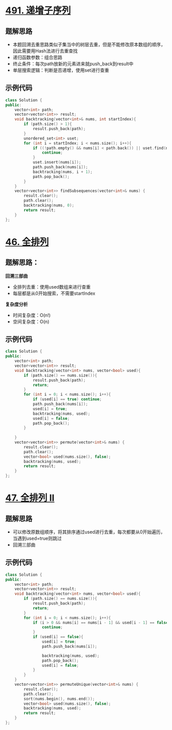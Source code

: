 # [491. 递增子序列 ](https://leetcode.cn/problems/non-decreasing-subsequences/description/)

## 题解思路

- 本题回溯去重思路类似子集当中的树层去重，但是不能修改原本数组的顺序，因此需要用Hash法进行去重查找
- 递归函数参数：组合思路
- 终止条件：每次path放新的元素进来就push_back到result中
- 单层搜索逻辑：判断是否递增，使用set进行查重

## 示例代码

```C++
class Solution {
public:
    vector<int> path;
    vector<vector<int>> result;
    void backtracking(vector<int>& nums, int startIndex){
        if (path.size() > 1){
            result.push_back(path);
        }
        unordered_set<int> uset;
        for (int i = startIndex; i < nums.size(); i++){
            if ((!path.empty() && nums[i] < path.back()) || uset.find(nums[i]) != uset.end()){
                continue;
            }
            uset.insert(nums[i]);
            path.push_back(nums[i]);
            backtracking(nums, i + 1);
            path.pop_back();
        }
    }
    vector<vector<int>> findSubsequences(vector<int>& nums) {
        result.clear();
        path.clear();
        backtracking(nums, 0);
        return result;
    }
};
```

# [46. 全排列 ](https://leetcode.cn/problems/permutations/)

## 题解思路：

**回溯三部曲**

- 全排列去重：使用used数组来进行查重
- 每层都是从0开始搜索，不需要startIndex

**复杂度分析**

- 时间复杂度：O(n!)
- 空间复杂度：O(n)

## 示例代码

```C++
class Solution {
public:
    vector<int> path;
    vector<vector<int>> result;
    void backtracking(vector<int> nums, vector<bool> used){
        if (path.size() == nums.size()){
            result.push_back(path);
            return;
        }
        for (int i = 0; i < nums.size(); i++){
            if (used[i] == true) continue;
            path.push_back(nums[i]);
            used[i] = true;
            backtracking(nums, used);
            used[i] = false;
            path.pop_back();
        }
        
    }
    vector<vector<int>> permute(vector<int>& nums) {
        result.clear();
        path.clear();
        vector<bool> used(nums.size(), false);
        backtracking(nums, used);
        return result;
    }
};
```

# [47. 全排列 II ](https://leetcode.cn/problems/permutations-ii/description/)

## 题解思路

- 可以修改原数组顺序，将其排序通过used进行去重，每次都要从0开始遍历，当遇到used=true则跳过
- 回溯三部曲

## 示例代码

```C++
class Solution {
public:
    vector<int> path;
    vector<vector<int>> result;
    void backtracking(vector<int> nums, vector<bool> used){
        if (path.size() == nums.size()){
            result.push_back(path);
            return;
        }
        for (int i = 0; i < nums.size(); i++){
            if (i > 0 && nums[i] == nums[i - 1] && used[i - 1] == false){
                continue;
            }
            if (used[i] == false){
                used[i] = true;
                path.push_back(nums[i]);

                backtracking(nums, used);
                path.pop_back();
                used[i] = false;
            }
        }
    }
    vector<vector<int>> permuteUnique(vector<int>& nums) {
        result.clear();
        path.clear();
        sort(nums.begin(), nums.end());
        vector<bool> used(nums.size(), false);
        backtracking(nums, used);
        return result;
    }
};
```

